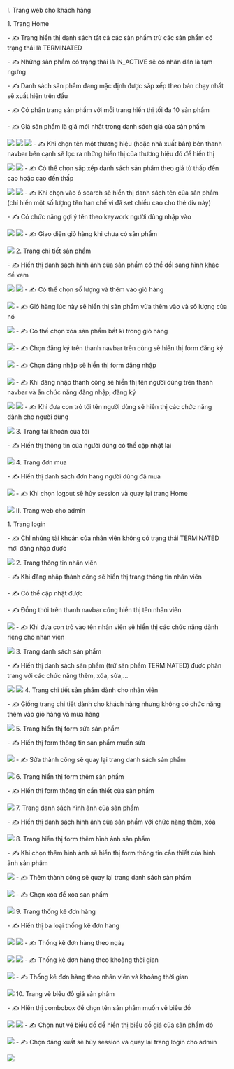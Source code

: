 I. Trang web cho khách hàng
<p></p>
1. Trang Home
<p></p>
- ✍ Trang hiển thị danh sách tất cả các sản phẩm trừ các sản phẩm có trạng thái là TERMINATED
<p></p>
- ✍ Những sản phẩm có trạng thái là IN_ACTIVE sẽ có nhãn dán là tạm ngưng
<p></p>
- ✍ Danh sách sản phẩm đang mặc định được sắp xếp theo bán chạy nhất sẽ xuất hiện trên đầu
<p></p>
- ✍ Có phân trang sản phẩm với mỗi trang hiển thị tối đa 10 sản phẩm
<p></p>
- ✍ Giá sản phẩm là giá mới nhất trong danh sách giá của sản phẩm
<p></p>
<img src="img/Screenshot 2023-11-29 200223.png"/>
<img src="img/Screenshot 2023-11-29 200312.png"/>
<img src="img/Screenshot 2023-11-29 200336.png"/>
- ✍ Khi chọn tên một thương hiệu (hoặc nhà xuất bản) bên thanh navbar bên cạnh sẽ lọc ra những hiển thị của thương hiệu đó để hiển thị
<p></p>
<img src="img/Screenshot 2023-11-29 200359.png"/>
<img src="img/Screenshot 2023-11-29 200418.png"/>
- ✍ Có thể chọn sắp xếp danh sách sản phẩm theo giá từ thấp đến cao hoặc cao đến thấp
<p></p>
<img src="img/Screenshot 2023-11-29 200509.png"/>
<img src="img/Screenshot 2023-11-29 200529.png"/>
- ✍ Khi chọn vào ô search sẽ hiển thị danh sách tên của sản phẩm (chỉ hiển một số lượng tên hạn chế vì đã set chiều cao cho thẻ div này)
<p></p>
- ✍ Có chức năng gợi ý tên theo keywork người dùng nhập vào
<p></p>
<img src="img/Screenshot 2023-11-29 200611.png"/>
<img src="img/Screenshot 2023-11-29 200632.png"/>
- ✍ Giao diện giỏ hàng khi chưa có sản phẩm
<p></p>
<img src="img/Screenshot 2023-11-29 200700.png"/>
2. Trang chi tiết sản phẩm
<p></p>
- ✍ Hiển thị danh sách hình ảnh của sản phẩm có thể đổi sang hình khác để xem
<p></p>
<img src="img/Screenshot 2023-11-29 200752.png"/>
<img src="img/Screenshot 2023-11-29 200810.png"/>
- ✍ Có thể chọn số lượng và thêm vào giỏ hàng
<p></p>
<img src="img/Screenshot 2023-11-29 200833.png"/>
- ✍ Giỏ hàng lúc này sẽ hiển thị sản phẩm vừa thêm vào và số lượng của nó
<p></p>
<img src="img/Screenshot 2023-11-29 200900.png"/>
- ✍ Có thể chọn xóa sản phẩm bất kì trong giỏ hàng
<p></p>
<img src="img/Screenshot 2023-11-29 200923.png"/>
- ✍ Chọn đăng ký trên thanh navbar trên cùng sẽ hiển thị form đăng ký
<p></p>
<img src="img/Screenshot 2023-11-29 200948.png"/>
- ✍ Chọn đăng nhập sẽ hiển thị form đăng nhập
<p></p>
<img src="img/Screenshot 2023-11-29 201047.png"/>
- ✍ Khi đăng nhập thành công sẽ hiển thị tên người dùng trên thanh navbar và ẩn chức năng đăng nhập, đăng ký
<p></p>
<img src="img/Screenshot 2023-11-29 201116.png"/>
<img src="img/Screenshot 2023-11-29 201138.png"/>
- ✍ Khi đưa con trỏ tới tên người dùng sẽ hiển thị các chức năng dành cho người dùng
<p></p>
<img src="img/Screenshot 2023-11-29 201154.png"/>
3. Trang tài khoản của tôi
<p></p>
- ✍ Hiển thị thông tin của người dùng có thể cập nhật lại
<p></p>
<img src="img/Screenshot 2023-11-29 201216.png"/>
4. Trang đơn mua
<p></p>
- ✍ Hiển thị danh sách đơn hàng người dùng đã mua
<p></p>
<img src="img/Screenshot 2023-11-29 201240.png"/>
- ✍ Khi chọn logout sẽ hủy session và quay lại trang Home
<p></p>
<img src="img/Screenshot 2023-11-29 201304.png"/>
II. Trang web cho admin
<p></p>
1. Trang login
<p></p>
- ✍ Chỉ những tài khoản của nhân viên không có trạng thái TERMINATED mới đăng nhập được
<p></p>
<img src="img/Screenshot 2023-11-29 201322.png"/>
2. Trang thông tin nhân viên
<p></p>
- ✍ Khi đăng nhập thành công sẽ hiển thị trang thông tin nhân viên
<p></p>
- ✍ Có thể cập nhật được
<p></p>
- ✍ Đồng thời trên thanh navbar cũng hiển thị tên nhân viên
<p></p>
<img src="img/Screenshot 2023-11-29 201322.png"/>
- ✍ Khi đưa con trỏ vào tên nhân viên sẽ hiển thị các chức năng dành riêng cho nhân viên
<p></p>
<img src="img/Screenshot 2023-11-29 201409.png"/>
3. Trang danh sách sản phẩm 
<p></p>
- ✍ Hiển thị danh sách sản phẩm (trừ sản phẩm TERMINATED) được phân trang với các chức năng thêm, xóa, sửa,...
<p></p>
<img src="img/Screenshot 2023-11-29 201449.png"/>
<img src="img/Screenshot 2023-11-29 201505.png"/>
4. Trang chi tiết sản phẩm dành cho nhân viên
<p></p>
- ✍ Giống trang chi tiết dành cho khách hàng nhưng không có chức năng thêm vào giỏ hàng và mua hàng
<p></p>
<img src="img/Screenshot 2023-11-29 201527.png"/>
5. Trang hiển thị form sửa sản phẩm
<p></p>
- ✍ Hiển thị form thông tin sản phẩm muốn sửa
<p></p>
<img src="img/Screenshot 2023-11-29 201555.png"/>
- ✍ Sửa thành công sẽ quay lại trang danh sách sản phẩm
<p></p>
<img src="img/Screenshot 2023-11-29 201624.png"/>
6. Trang hiển thị form thêm sản phẩm
<p></p>
- ✍ Hiển thị form thông tin cần thiết của sản phẩm
<p></p>
<img src="img/Screenshot 2023-11-29 201642.png"/>
7. Trang danh sách hình ảnh của sản phẩm
<p></p>
- ✍ Hiển thị danh sách hình ảnh của sản phẩm với chức năng thêm, xóa
<p></p>
<img src="img/Screenshot 2023-11-29 201703.png"/>
8. Trang hiển thị form thêm hình ảnh sản phẩm
<p></p>
- ✍ Khi chọn thêm hình ảnh sẽ hiển thị form thông tin cần thiết của hình ảnh sản phẩm
<p></p>
<img src="img/Screenshot 2023-11-29 201722.png"/>
- ✍ Thêm thành công sẽ quay lại trang danh sách sản phẩm
<p></p>
<img src="img/Screenshot 2023-11-29 201748.png"/>
- ✍ Chọn xóa để xóa sản phẩm
<p></p>
<img src="img/Screenshot 2023-11-29 201800.png"/>
9. Trang thống kê đơn hàng
<p></p>
- ✍ Hiển thị ba loại thống kê đơn hàng
<p></p>
<img src="img/Screenshot 2023-11-29 201820.png"/>
<img src="img/Screenshot 2023-11-29 201849.png"/>
- ✍ Thống kê đơn hàng theo ngày
<p></p>
<img src="img/Screenshot 2023-11-29 201911.png"/>
<img src="img/Screenshot 2023-11-29 202109.png"/>
- ✍ Thống kê đơn hàng theo khoảng thời gian
<p></p>
<img src="img/Screenshot 2023-11-29 202130.png"/>
- ✍ Thống kê đơn hàng theo nhân viên và khoảng thời gian
<p></p>
<img src="img/Screenshot 2023-11-29 202202.png"/>
10. Trang vẽ biểu đồ giá sản phẩm
<p></p>
- ✍ Hiển thị combobox để chọn tên sản phẩm muốn vẽ biểu đồ 
<p></p>
<img src="img/Screenshot 2023-11-29 202357.png"/>
<img src="img/Screenshot 2023-11-29 202437.png"/>
- ✍ Chọn nút vẽ biểu đồ để hiển thị biểu đồ giá của sản phẩm đó
<p></p>
<img src="img/Screenshot 2023-11-29 202414.png"/>
- ✍ Chọn đăng xuất sẽ hủy session và quay lại trang login cho admin
<p></p>
<img src="img/Screenshot 2023-11-29 202453.png"/>
